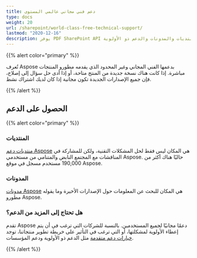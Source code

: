 ```yaml
---
title: دعم فني مجاني عالمي المستوى
type: docs
weight: 20
url: /sharepoint/world-class-free-technical-support/
lastmod: "2020-12-16"
description: يوفر PDF SharePoint API دعمًا فنيًا مجانيًا وغير محدود من خلال المنتديات والمدونات والدعم ذو الأولوية.
---
```


{{% alert color="primary" %}}

تُعرف Aspose بدعمها الفني المجاني وغير المحدود الذي يقدمه مطورو المنتجات مباشرة. إذا كانت هناك نسخة جديدة من المنتج متاحة، أو إذا أدى حل سؤال إلى إصلاح، فإن جميع الإصدارات الجديدة تكون مجانية إذا كان لديك اشتراك نشط.

{{% /alert %}}
## **الحصول على الدعم**

{{% alert color="primary" %}}

### **المنتديات**
[منتديات دعم Aspose](https://forum.aspose.com/) هي المكان ليس فقط لحل المشكلات التقنية، ولكن للمشاركة في المناقشات مع المجتمع النابض والمتنامي من مستخدمي Aspose. حاليًا هناك أكثر من 190,000 مستخدم مسجل في موقع Aspose.
### **المدونات**

[مدونات Aspose](https://blog.aspose.com/) هي المكان للبحث عن المعلومات حول الإصدارات الأخيرة وما يقوله مطورو Aspose.
### **هل تحتاج إلى المزيد من الدعم؟**
تقدم Aspose دعمًا مجانيًا لجميع المستخدمين. بالنسبة للشركات التي ترغب في أن يتم إعطاء الأولوية لمشكلتها، أو التي ترغب في التأثير على خريطة تطوير منتجاتنا، توجد [خيارات دعم متقدمة](https://helpdesk.aspose.com/index.php) مثل الدعم ذو الأولوية ودعم المؤسسات.

{{% /alert %}}